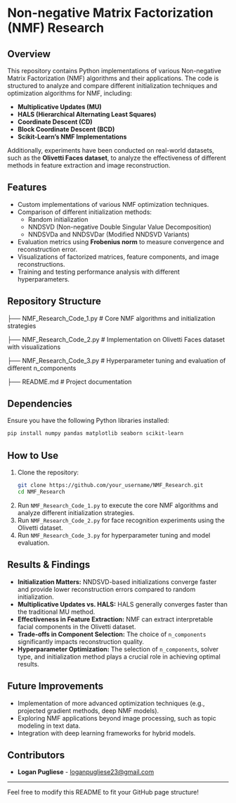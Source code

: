 
# Non-negative Matrix Factorization (NMF) Research

## Overview

This repository contains Python implementations of various Non-negative Matrix Factorization (NMF) algorithms and their applications. The code is structured to analyze and compare different initialization techniques and optimization algorithms for NMF, including:

- **Multiplicative Updates (MU)**
- **HALS (Hierarchical Alternating Least Squares)**
- **Coordinate Descent (CD)**
- **Block Coordinate Descent (BCD)**
- **Scikit-Learn’s NMF Implementations**

Additionally, experiments have been conducted on real-world datasets, such as the **Olivetti Faces dataset**, to analyze the effectiveness of different methods in feature extraction and image reconstruction.

## Features

- Custom implementations of various NMF optimization techniques.
- Comparison of different initialization methods:
  - Random initialization
  - NNDSVD (Non-negative Double Singular Value Decomposition)
  - NNDSVDa and NNDSVDar (Modified NNDSVD Variants)
- Evaluation metrics using **Frobenius norm** to measure convergence and reconstruction error.
- Visualizations of factorized matrices, feature components, and image reconstructions.
- Training and testing performance analysis with different hyperparameters.

## Repository Structure


├── NMF_Research_Code_1.py   # Core NMF algorithms and initialization strategies

├── NMF_Research_Code_2.py   # Implementation on Olivetti Faces dataset with visualizations

├── NMF_Research_Code_3.py   # Hyperparameter tuning and evaluation of different n_components

├── README.md                # Project documentation


## Dependencies

Ensure you have the following Python libraries installed:

```sh
pip install numpy pandas matplotlib seaborn scikit-learn
```

## How to Use

1. Clone the repository:
   ```sh
   git clone https://github.com/your_username/NMF_Research.git
   cd NMF_Research
   ```
2. Run `NMF_Research_Code_1.py` to execute the core NMF algorithms and analyze different initialization strategies.
3. Run `NMF_Research_Code_2.py` for face recognition experiments using the Olivetti dataset.
4. Run `NMF_Research_Code_3.py` for hyperparameter tuning and model evaluation.

## Results & Findings

- **Initialization Matters:** NNDSVD-based initializations converge faster and provide lower reconstruction errors compared to random initialization.
- **Multiplicative Updates vs. HALS:** HALS generally converges faster than the traditional MU method.
- **Effectiveness in Feature Extraction:** NMF can extract interpretable facial components in the Olivetti dataset.
- **Trade-offs in Component Selection:** The choice of `n_components` significantly impacts reconstruction quality.
- **Hyperparameter Optimization:** The selection of `n_components`, solver type, and initialization method plays a crucial role in achieving optimal results.

## Future Improvements

- Implementation of more advanced optimization techniques (e.g., projected gradient methods, deep NMF models).
- Exploring NMF applications beyond image processing, such as topic modeling in text data.
- Integration with deep learning frameworks for hybrid models.

## Contributors

- **Logan Pugliese** - [loganpugliese23@gmail.com](mailto:loganpugliese23@gmail.com)

---
Feel free to modify this README to fit your GitHub page structure!
```
